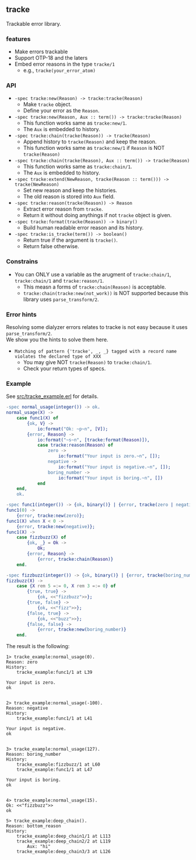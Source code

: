 ## tracke
Trackable error library.

### features
- Make errors trackable
- Support OTP-18 and the laters
- Embed error reasons in the type `tracke/1`
    * e.g., `tracke(your_error_atom)`

### API
- `-spec tracke:new(Reason) -> tracke:tracke(Reason)`
    * Make `tracke` object.
    * Define your error as the `Reason`.
- `-spec tracke:new(Reason, Aux :: term()) -> tracke:tracke(Reason)`
    * This function works same as `tracke:new/1`.
    * The `Aux` is embedded to history.
- `-spec tracke:chain(tracke(Reason)) -> tracke(Reason)`
    * Append history to `tracke(Reason)` and keep the reason.
    * This function works same as `tracke:new/1` if `Reason` is NOT `tracke(Reason)`
- `-spec tracke:chain(tracke(Reason), Aux :: term()) -> tracke(Reason)`
    * This function works same as `tracke:chain/1`.
    * The `Aux` is embedded to history.
- `-spec tracke:extend(NewReason, tracke(Reason :: term())) -> tracke(NewReason)`
    * Set new reason and keep the histories.
    * The old reason is stored into `Aux` field.
- `-spec tracke:reason(tracke(Reason)) -> Reason`
    * Extract error reason from `tracke`.
    * Return it without doing anythings if not `tracke` object is given.
- `-spec tracke:format(tracke(Reason)) -> binary()`
    * Build human readable error reason and its history.
- `-spec tracke:is_tracke(term()) -> boolean()`
    * Return true if the argument is `tracke()`.
    * Return false otherwise.

### Constrains
- You can ONLY use a variable as the arugment of `tracke:chain/1`, `tracke:chain/1` and `tracke:reason/1`.
    * This measn a forms of `tracke:chain(Reason)` is acceptable.
    * `tracke:chain(tracke:new(not_work))` is NOT supported because this library uses `parse_transform/2`.

### Error hints
Resolving some dialyzer errors relates to tracke is not easy because it uses `parse_transform/2`.  
We show you the hints to solve them here.

- `Matching of pattern {'tracke', _, _} tagged with a record name violates the declared type of XXX`
    * You may give NOT `tracke(Reason)` to `tracke:chain/1`.
    * Check your return types of specs.


### Example
See [src/tracke_example.erl](src/tracke_example.erl) for details.

```erlang
-spec normal_usage(integer()) -> ok.
normal_usage(X) ->
    case func1(X) of
        {ok, V} ->
            io:format("Ok: ~p~n", [V]);
        {error, Reason} ->
            io:format("~s~n", [tracke:format(Reason)]),
            case tracke:reason(Reason) of
                zero ->
                    io:format("Your input is zero.~n", []);
                negative ->
                    io:format("Your input is negative.~n", []);
                boring_number ->
                    io:format("Your input is boring.~n", [])
            end
    end,
    ok.

-spec func1(integer()) -> {ok, binary()} | {error, tracke(zero | negative | boring_number)}.
func1(0) ->
    {error, tracke:new(zero)};
func1(X) when X < 0 ->
    {error, tracke:new(negative)};
func1(X) ->
    case fizzbuzz(X) of
        {ok, _} = Ok ->
            Ok;
        {error, Reason} ->
            {error, tracke:chain(Reason)}
    end.

-spec fizzbuzz(integer()) -> {ok, binary()} | {error, tracke(boring_number)}.
fizzbuzz(X) ->
    case {X rem 5 =:= 0, X rem 3 =:= 0} of
        {true, true} ->
            {ok, <<"fizzbuzz">>};
        {true, false} ->
            {ok, <<"fizz">>};
        {false, true} ->
            {ok, <<"buzz">>};
        {false, false} ->
            {error, tracke:new(boring_number)}
    end.
```

The result is the following:
```console
1> tracke_example:normal_usage(0).
Reason: zero
History:
    tracke_example:func1/1 at L39

Your input is zero.
ok


2> tracke_example:normal_usage(-100).
Reason: negative
History:
    tracke_example:func1/1 at L41

Your input is negative.
ok


3> tracke_example:normal_usage(127).
Reason: boring_number
History:
    tracke_example:fizzbuzz/1 at L60
    tracke_example:func1/1 at L47

Your input is boring.
ok


4> tracke_example:normal_usage(15).
Ok: <<"fizzbuzz">>
ok

5> tracke_example:deep_chain().
Reason: bottom_reason
History:
    tracke_example:deep_chain1/1 at L113
    tracke_example:deep_chain2/2 at L119
        Aux: "hi"
    tracke_example:deep_chain3/3 at L126
```
